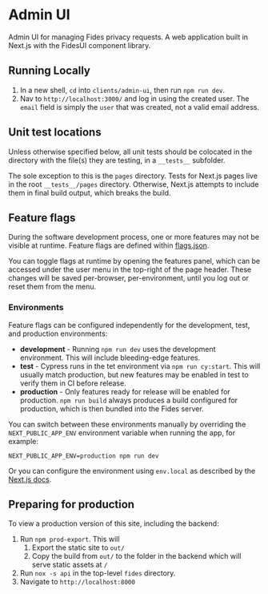 # Admin UI

Admin UI for managing Fides privacy requests. A web application built in Next.js with the FidesUI component library.

## Running Locally

1. In a new shell, `cd` into `clients/admin-ui`, then run `npm run dev`.
1. Nav to `http://localhost:3000/` and log in using the created user. The `email` field is simply the `user` that was created, not a valid email address.

## Unit test locations

Unless otherwise specified below, all unit tests should be colocated in the directory with the file(s) they are testing, in a `__tests__` subfolder.

The sole exception to this is the `pages` directory. Tests for Next.js pages live in the root `__tests__/pages` directory. Otherwise, Next.js attempts to include them in final build output, which breaks the build.

## Feature flags

During the software development process, one or more features may not be visible at runtime. Feature flags are defined
within [flags.json](./src/flags.json).

You can toggle flags at runtime by opening the features panel, which can be accessed under the user menu in the top-right
of the page header. These changes will be saved per-browser, per-environment, until you log out or reset them from the menu.

### Environments

Feature flags can be configured independently for the development, test, and production environments:

- **development** - Running `npm run dev` uses the development environment. This will include bleeding-edge features.
- **test** - Cypress runs in the tet environment via `npm run cy:start`. This will usually match production, but
  new features may be enabled in test to verify them in CI before release.
- **production** - Only features ready for release will be enabled for production. `npm run build` always produces a
  build configured for production, which is then bundled into the Fides server.

You can switch between these environments manually by overriding the `NEXT_PUBLIC_APP_ENV` environment variable when
running the app, for example:

`NEXT_PUBLIC_APP_ENV=production npm run dev`

Or you can configure the environment using `env.local` as described by the [Next.js docs](https://nextjs.org/docs/basic-features/environment-variables#loading-environment-variables).

## Preparing for production

To view a production version of this site, including the backend:

1. Run `npm prod-export`. This will
   1. Export the static site to `out/`
   1. Copy the build from `out/` to the folder in the backend which will serve static assets at `/`
1. Run `nox -s api` in the top-level `fides` directory.
1. Navigate to `http://localhost:8000`

